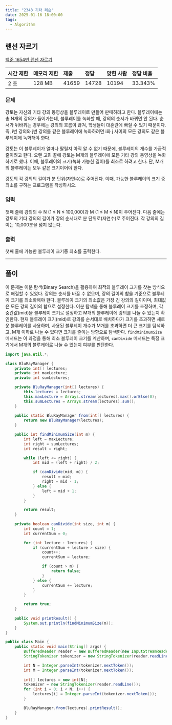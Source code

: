 ```yaml
---
title: "2343 기타 레슨"
date: 2025-01-16 18:00:00
tags: 
  - Algorithm
---
```



## 랜선 자르기
[백준 1654번 랜선 자르기](https://www.acmicpc.net/problem/1654)

| 시간 제한 | 메모리 제한 | 제출     | 정답    | 맞힌 사람 | 정답 비율   |
|:------|:-------|:-------|:------|:------|:--------|
| 2 초   | 128 MB | 41659 | 14728 | 10194 | 33.343% |

### 문제

강토는 자신의 기타 강의 동영상을 블루레이로 만들어 판매하려고 한다. 
블루레이에는 총 N개의 강의가 들어가는데, 블루레이를 녹화할 때, 강의의 순서가 바뀌면 안 된다. 
순서가 뒤바뀌는 경우에는 강의의 흐름이 끊겨, 학생들이 대혼란에 빠질 수 있기 때문이다. 
즉, i번 강의와 j번 강의를 같은 블루레이에 녹화하려면 i와 j 사이의 모든 강의도 같은 블루레이에 녹화해야 한다.<br>

강토는 이 블루레이가 얼마나 팔릴지 아직 알 수 없기 때문에, 블루레이의 개수를 가급적 줄이려고 한다. 
오랜 고민 끝에 강토는 M개의 블루레이에 모든 기타 강의 동영상을 녹화하기로 했다. 
이때, 블루레이의 크기(녹화 가능한 길이)를 최소로 하려고 한다. 
단, M개의 블루레이는 모두 같은 크기이어야 한다.<br>

강토의 각 강의의 길이가 분 단위(자연수)로 주어진다. 
이때, 가능한 블루레이의 크기 중 최소를 구하는 프로그램을 작성하시오.<br>

### 입력

첫째 줄에 강의의 수 N (1 ≤ N ≤ 100,000)과 M (1 ≤ M ≤ N)이 주어진다. 
다음 줄에는 강토의 기타 강의의 길이가 강의 순서대로 분 단위로(자연수)로 주어진다. 
각 강의의 길이는 10,000분을 넘지 않는다.

### 출력

첫째 줄에 가능한 블루레이 크기중 최소를 출력한다.

---

## 풀이

이 문제는 이분 탐색(Binary Search)을 활용하여 최적의 블루레이 크기를 찾는 방식으로 해결할 수 있었다. 
강의는 순서를 바꿀 수 없으며, 강의 길이의 합을 기준으로 블루레이 크기를 최소화해야 한다. 
블루레이 크기의 최소값은 가장 긴 강의의 길이이며, 최대값은 모든 강의 길이의 합으로 설정한다. 
이분 탐색을 통해 블루레이 크기를 조정하며, 
각 중간값(mid)을 블루레이 크기로 설정하고 M개의 블루레이에 강의를 나눌 수 있는지 확인한다. 
현재 블루레이 크기(mid)로 강의를 순서대로 배치하다가 크기를 초과하면 새로운 블루레이를 사용하며, 
사용된 블루레이 개수가 M개를 초과하면 더 큰 크기를 탐색하고, M개 이하로 나눌 수 있다면 크기를 줄이는 방향으로 탐색한다. 
`findMinimumSize` 메서드는 이 과정을 통해 최소 블루레이 크기를 계산하며, 
`canDivide` 메서드는 특정 크기에서 M개의 블루레이로 나눌 수 있는지 여부를 판단한다.

```java
import java.util.*;

class BluRayManager {
    private int[] lectures;
    private int maxLecture;
    private int sumLectures;

    private BluRayManager(int[] lectures) {
        this.lectures = lectures;
        this.maxLecture = Arrays.stream(lectures).max().orElse(0);
        this.sumLectures = Arrays.stream(lectures).sum();
    }
    
    public static BluRayManager from(int[] lectures) {
        return new BluRayManager(lectures);
    }

    public int findMinimumSize(int m) {
        int left = maxLecture;
        int right = sumLectures;
        int result = right;

        while (left <= right) {
            int mid = (left + right) / 2;

            if (canDivide(mid, m)) {
                result = mid;
                right = mid - 1;
            } else {
                left = mid + 1;
            }
        }

        return result;
    }
    
    private boolean canDivide(int size, int m) {
        int count = 1;
        int currentSum = 0;

        for (int lecture : lectures) {
            if (currentSum + lecture > size) {
                count++;
                currentSum = lecture;

                if (count > m) {
                    return false;
                }
            } else {
                currentSum += lecture;
            }
        }

        return true;
    }
    
    public void printResult() {
        System.out.println(findMinimumSize(m));
    }
}

public class Main {
    public static void main(String[] args) {
        BufferedReader reader = new BufferedReader(new InputStreamReader(System.in));
        StringTokenizer tokenizer = new StringTokenizer(reader.readLine());

        int N = Integer.parseInt(tokenizer.nextToken());
        int M = Integer.parseInt(tokenizer.nextToken());
        
        int[] lectures = new int[N];
        tokenizer = new StringTokenizer(reader.readLine());
        for (int i = 0; i < N; i++) {
            lectures[i] = Integer.parseInt(tokenizer.nextToken());
        }

        BluRayManager.from(lectures).printResult();
    }
}
```